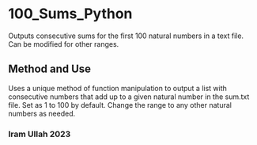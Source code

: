 # 100_Sums_Python
Outputs consecutive sums for the first 100 natural numbers in a text file. Can be modified for other ranges.
## Method and Use
Uses a unique method of function manipulation to output a list with consecutive numbers that add up to a given natural number in the sum.txt file.
Set as 1 to 100 by default.
Change the range to any other natural numbers as needed.
### Iram Ullah 2023

